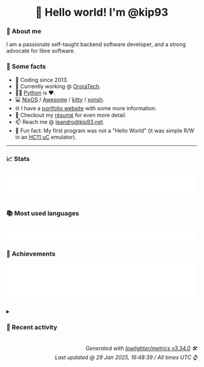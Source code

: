 <!-- README template, populated using this action:
     https://github.com/kip93/kip93/blob/main/.github/workflows/readme.yml. -->

<h1 align="center">👋 Hello world! I'm @kip93</h1> <!-- LOGIN => username -->

### 👤 About me

I am a passionate self-taught backend software developer, and a strong advocate for libre software.


### 💬 Some facts

* 📅 Coding since 2013.
* 💼 Currently working @ [OroraTech](https://ororatech.com/).
* 👨‍💻 [Python](https://github.com/search?q=user%3Akip93&l=python) is ❤️. <!-- LOGIN => username -->
* 💻 [NixOS](https://github.com/NixOS/) /
     [Awesome](https://github.com/awesomeWM/) /
     [kitty](https://github.com/kovidgoyal/kitty/) /
     [xonsh](https://github.com/xonsh/).
* 🌐 I have a [portfolio website](https://kip93.net/) with some more information.
* 📝 Checkout my [résumé](https://kip93.net/resume/) for even more detail.
* 📫 Reach me @ [leandro@kip93.net](mailto:leandro@kip93.net).
* 🎲 Fun fact: My first program was not a "Hello World" (it was simple R/W in an [HC11 µC](https://en.wikipedia.org/wiki/68HC11) emulator).


-----------------------------------------------------------------------------------------------------------------------


### 📈 Stats

![](./stats.svg)


### 📚 Most used languages <!-- by percentage, in decreasing order -->

![](./languages.svg)


### 🏅 Achievements

![](./achievements.svg)


<details> <!-- Last activity -->
<!-- Almost verbatim copy of https://github.com/lowlighter/metrics/blob/latest/source/templates/markdown/partials/activity.ejs, but restructured to be foldable. -->
<summary><h3>📰 Recent activity</h3></summary>

* 🌟 Starred [qmk/qmk_userspace](https://github.com/qmk/qmk_userspace)
  * *On 28 Jan 2025, 23:57:25*
* ➡️ Pushed 44 commits in [b-camacho/nix](https://github.com/b-camacho/nix) on branch `lfs`
  * [#64a3899](https://github.com/b-camacho/nix/commit/64a3899) Merge pull request #12331 from DeterminateSystems/git-dir

GitRepo::fetch(): Ignore $GIT_DIR
  * [#e0c6ed1](https://github.com/b-camacho/nix/commit/e0c6ed1) Fix help test in dev shell

Not sure what the intent was expecting help.sh to fail in the main suite, but it caused `meson test` to fail inside a `nix develop` shell:

  $ meson test help --print-errorlogs
  ninja: Entering directory `/home/eelco/Dev/nix-master/build&#39;
  1/1 nix-functional-tests:main / help        UNEXPECTEDPASS   4.02s
  * [#41983db](https://github.com/b-camacho/nix/commit/41983db) GitRepo::fetch(): Ignore $GIT_DIR

Fixes #12325.
  * [#bd10b85](https://github.com/b-camacho/nix/commit/bd10b85) GitRepo::fetch(): Cleanup
  * [#2975c2c](https://github.com/b-camacho/nix/commit/2975c2c) Merge pull request #12329 from NixOS/backport

Add mergify backport rule for 2.26
  * [#c5dc749](https://github.com/b-camacho/nix/commit/c5dc749) Add mergify backport rule for 2.26
  * [#a28195d](https://github.com/b-camacho/nix/commit/a28195d) Merge pull request #12328 from NixOS/bump-2.27.0

Bump version
  * [#2d507ff](https://github.com/b-camacho/nix/commit/2d507ff) Merge pull request #12327 from NixOS/update-release-script

Update the release script
  * [#65f95c5](https://github.com/b-camacho/nix/commit/65f95c5) Bump version
  * [#f472be2](https://github.com/b-camacho/nix/commit/f472be2) Update the release script
  * [#7af6329](https://github.com/b-camacho/nix/commit/7af6329) Merge pull request #12326 from NixOS/release-notes

Nix 2.26 release notes
  * [#21f2e29](https://github.com/b-camacho/nix/commit/21f2e29) Add release credits
  * [#617bf84](https://github.com/b-camacho/nix/commit/617bf84) Add a few more release notes
  * [#d8dbb71](https://github.com/b-camacho/nix/commit/d8dbb71) release notes: 2.26.0
  * [#069ca2a](https://github.com/b-camacho/nix/commit/069ca2a) Merge pull request #12324 from NixOS/disable-lto

x86_64-darwin: Disable LTO
  * [#b09b4dc](https://github.com/b-camacho/nix/commit/b09b4dc) x86_64-darwin: Disable LTO

LTO on x86_64-darwin appears to break the ability to catch exceptions
correctly (maybe just for exception types defined in different
libraries). This leads to many weird test failures,
e.g. https://hydra.nixos.org/build/286312387 and
https://hydra.nixos.org/build/286312341.
  * [#b8c296f](https://github.com/b-camacho/nix/commit/b8c296f) Merge pull request #12322 from DeterminateSystems/fix-fetchurl-test

Fix fetchurl test
  * [#9e324df](https://github.com/b-camacho/nix/commit/9e324df) Fix fetchurl test

https://hydra.nixos.org/build/286311974
  * [#27c9f7e](https://github.com/b-camacho/nix/commit/27c9f7e) Fix name
  * [#69fde53](https://github.com/b-camacho/nix/commit/69fde53) Clean up packaging a bit

- Multiple choices of stdenv are handled more consistently, especially for the dev
  shells which were previously not done correctly.

- Some stray nix code was moving into the `packaging` directory
  * *On 27 Jan 2025, 14:46:45*
* ➡️ Pushed 44 commits in [kip93/nix](https://github.com/kip93/nix) on branch `lfs`
  * [#64a3899](https://github.com/kip93/nix/commit/64a3899) Merge pull request #12331 from DeterminateSystems/git-dir

GitRepo::fetch(): Ignore $GIT_DIR
  * [#e0c6ed1](https://github.com/kip93/nix/commit/e0c6ed1) Fix help test in dev shell

Not sure what the intent was expecting help.sh to fail in the main suite, but it caused `meson test` to fail inside a `nix develop` shell:

  $ meson test help --print-errorlogs
  ninja: Entering directory `/home/eelco/Dev/nix-master/build&#39;
  1/1 nix-functional-tests:main / help        UNEXPECTEDPASS   4.02s
  * [#41983db](https://github.com/kip93/nix/commit/41983db) GitRepo::fetch(): Ignore $GIT_DIR

Fixes #12325.
  * [#bd10b85](https://github.com/kip93/nix/commit/bd10b85) GitRepo::fetch(): Cleanup
  * [#2975c2c](https://github.com/kip93/nix/commit/2975c2c) Merge pull request #12329 from NixOS/backport

Add mergify backport rule for 2.26
  * [#c5dc749](https://github.com/kip93/nix/commit/c5dc749) Add mergify backport rule for 2.26
  * [#a28195d](https://github.com/kip93/nix/commit/a28195d) Merge pull request #12328 from NixOS/bump-2.27.0

Bump version
  * [#2d507ff](https://github.com/kip93/nix/commit/2d507ff) Merge pull request #12327 from NixOS/update-release-script

Update the release script
  * [#65f95c5](https://github.com/kip93/nix/commit/65f95c5) Bump version
  * [#f472be2](https://github.com/kip93/nix/commit/f472be2) Update the release script
  * [#7af6329](https://github.com/kip93/nix/commit/7af6329) Merge pull request #12326 from NixOS/release-notes

Nix 2.26 release notes
  * [#21f2e29](https://github.com/kip93/nix/commit/21f2e29) Add release credits
  * [#617bf84](https://github.com/kip93/nix/commit/617bf84) Add a few more release notes
  * [#d8dbb71](https://github.com/kip93/nix/commit/d8dbb71) release notes: 2.26.0
  * [#069ca2a](https://github.com/kip93/nix/commit/069ca2a) Merge pull request #12324 from NixOS/disable-lto

x86_64-darwin: Disable LTO
  * [#b09b4dc](https://github.com/kip93/nix/commit/b09b4dc) x86_64-darwin: Disable LTO

LTO on x86_64-darwin appears to break the ability to catch exceptions
correctly (maybe just for exception types defined in different
libraries). This leads to many weird test failures,
e.g. https://hydra.nixos.org/build/286312387 and
https://hydra.nixos.org/build/286312341.
  * [#b8c296f](https://github.com/kip93/nix/commit/b8c296f) Merge pull request #12322 from DeterminateSystems/fix-fetchurl-test

Fix fetchurl test
  * [#9e324df](https://github.com/kip93/nix/commit/9e324df) Fix fetchurl test

https://hydra.nixos.org/build/286311974
  * [#27c9f7e](https://github.com/kip93/nix/commit/27c9f7e) Fix name
  * [#69fde53](https://github.com/kip93/nix/commit/69fde53) Clean up packaging a bit

- Multiple choices of stdenv are handled more consistently, especially for the dev
  shells which were previously not done correctly.

- Some stray nix code was moving into the `packaging` directory
  * *On 27 Jan 2025, 14:46:40*
* ➡️ Pushed 394 commits in [kip93/nix](https://github.com/kip93/nix) on branch `master`
  * [#a2e4a4c](https://github.com/kip93/nix/commit/a2e4a4c) callFunction: Use std::span

This is a bit safer than having a separate nrArgs argument.
  * [#11d3b01](https://github.com/kip93/nix/commit/11d3b01) tests/nixos: add more thorough nix-docker tests
  * [#1dda18e](https://github.com/kip93/nix/commit/1dda18e) doc/manual: add documentation for non-root container images
  * [#1cfb226](https://github.com/kip93/nix/commit/1cfb226) tests/nixos: add nix-docker test
  * [#e194e27](https://github.com/kip93/nix/commit/e194e27) docker: Allow building for non-root user

Add options uid, gid, uname, and gname to docker.nix.

Setting these to e.g. 1000, 1000, &#34;user&#34;, &#34;user&#34; will build an image
which runs and allows using Nix as that user.
  * [#cb0eacc](https://github.com/kip93/nix/commit/cb0eacc) Merge remote-tracking branch &#39;origin/master&#39; into nix-copy-gc
  * [#1c832d6](https://github.com/kip93/nix/commit/1c832d6) Merge remote-tracking branch &#39;origin/master&#39; into nix-copy-gc
  * [#27ea437](https://github.com/kip93/nix/commit/27ea437) Support fine-grained database schema migrations

Backward-compatible schema changes (e.g. those that add tables or
nullable columns) now no longer need a change to the global schema
file (/nix/var/nix/db/schema). Thus, old Nix versions can continue to
access the database.

This is especially useful for schema changes required by experimental
features. In particular, it replaces the ad-hoc handling of the schema
changes for CA derivations (i.e. the file /nix/var/nix/db/ca-schema).

Schema versions 8 and 10 could have been handled by this mechanism in
a backward-compatible way as well.
  * [#e9b5704](https://github.com/kip93/nix/commit/e9b5704) Add release note
  * [#7f6d006](https://github.com/kip93/nix/commit/7f6d006) nix copy: Add --out-link
  * [#43ad8c5](https://github.com/kip93/nix/commit/43ad8c5) Make getDstStore() a virtual method in StoreCommand
  * [#76f75e7](https://github.com/kip93/nix/commit/76f75e7) nix copy: Add --profile flag

This allows `nix copy` to atomically copy a store path and point a
profile to it, without the risk that the store path might be GC&#39;ed in
between. This is useful for instance when deploying a new NixOS system
profile from a remote store.
  * [#f206325](https://github.com/kip93/nix/commit/f206325) tests/functional/flakes/relative-paths.sh: Fix build failure in hydraJobs.tests.functional_user
  * [#91e7d49](https://github.com/kip93/nix/commit/91e7d49) Merge remote-tracking branch &#39;origin/master&#39; into relative-flakes
  * [#71d4bb8](https://github.com/kip93/nix/commit/71d4bb8) parentPath -&gt; parentInputPath
  * [#09d7197](https://github.com/kip93/nix/commit/09d7197) shellcheck
  * [#21fc07c](https://github.com/kip93/nix/commit/21fc07c) Merge remote-tracking branch &#39;origin/master&#39; into relative-flakes
  * [#3180671](https://github.com/kip93/nix/commit/3180671) Allow the &#39;url&#39; flake input attribute to be a path literal

https://github.com/NixOS/nix/pull/10089#issuecomment-1978133326
  * [#49f592d](https://github.com/kip93/nix/commit/49f592d) call-flake.nix: Fix relative path resolution

`parentNode.sourceInfo.outPath` does not include the subdir of the
parent flake, while `parentNode.outPath` does. So we need to use the
latter.
  * [#b2be6fe](https://github.com/kip93/nix/commit/b2be6fe) Improve support for subflakes

Subflakes are flakes in the same tree, accessed in flake inputs via
relative paths (e.g. `inputs.foo.url = &#34;path:./subdir&#34;`). Previously
these didn&#39;t work very well because they would be separately copied to
the store, which is inefficient and makes references to parent
directories tricky or impossible. Furthermore, they had their own NAR
hash in the lock file, which is superfluous since the parent is
already locked.

Now subflakes are accessed via the accessor of the calling flake. This
avoids the unnecessary copy and makes it possible for subflakes to
depend on flakes in a parent directory (so long as they&#39;re in the same
tree).

Lock file nodes for relative flake inputs now have a new `parent` field:

  {
    &#34;locked&#34;: {
      &#34;path&#34;: &#34;./subdir&#34;,
      &#34;type&#34;: &#34;path&#34;
    },
    &#34;original&#34;: {
      &#34;path&#34;: &#34;./subdir&#34;,
      &#34;type&#34;: &#34;path&#34;
    },
    &#34;parent&#34;: [
      &#34;foo&#34;,
      &#34;bar&#34;
    ]
  }

which denotes that `./subdir` is to be interpreted relative to the
directory of the `bar` input of the `foo` input of the root flake.

Extracted from the lazy-trees branch.
  * *On 21 Jan 2025, 17:28:48*
</details>


<h6 align="right"><em>
    Generated with <a href="https://github.com/lowlighter/metrics/tree/latest/">lowlighter/metrics v3.34.0</a> 🛠️<br> <!-- VERSION => MAJOR.minor.patch -->
    Last updated @ 29 Jan 2025, 16:48:39 / All times UTC ⌚ <!-- meta.generated => DD/MM/YYYY, hh:mm -->
</em></h6>
